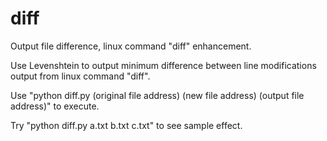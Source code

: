 # diff
Output file difference, linux command "diff" enhancement.

Use Levenshtein to output minimum difference between line modifications output from linux command "diff".

Use "python diff.py (original file address) (new file address) (output file address)" to execute.

Try "python diff.py a.txt b.txt c.txt" to see sample effect.
